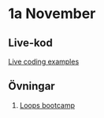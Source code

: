 # 1a November

## Live-kod

[Live coding examples](live-coding/)

## Övningar

1. [Loops bootcamp](exercises/loops-bootcamp.md)